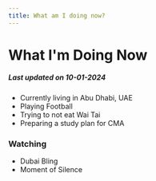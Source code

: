 ```yaml
---
title: What am I doing now?
---
```

# What I'm Doing Now

##### Last updated on 10-01-2024

* Currently living in Abu Dhabi, UAE
* Playing Football
* Trying to not eat Wai Tai
* Preparing a study plan for CMA

### Watching

* Dubai Bling
* Moment of Silence
